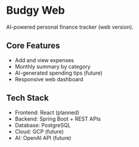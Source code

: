 # Budgy Web

AI-powered personal finance tracker (web version).

## Core Features
- Add and view expenses
- Monthly summary by category
- AI-generated spending tips (future)
- Responsive web dashboard

## Tech Stack
- Frontend: React (planned)
- Backend: Spring Boot + REST APIs
- Database: PostgreSQL
- Cloud: GCP (future)
- AI: OpenAI API (future)
